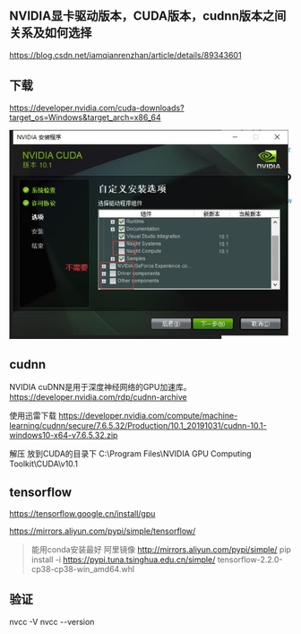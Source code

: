 
## NVIDIA显卡驱动版本，CUDA版本，cudnn版本之间关系及如何选择
https://blog.csdn.net/iamqianrenzhan/article/details/89343601
## 下载
https://developer.nvidia.com/cuda-downloads?target_os=Windows&target_arch=x86_64

![](img/cuda-install.jpg)

## cudnn
NVIDIA cuDNN是用于深度神经网络的GPU加速库。
https://developer.nvidia.com/rdp/cudnn-archive

使用迅雷下载
https://developer.nvidia.com/compute/machine-learning/cudnn/secure/7.6.5.32/Production/10.1_20191031/cudnn-10.1-windows10-x64-v7.6.5.32.zip

解压 放到CUDA的目录下
C:\Program Files\NVIDIA GPU Computing Toolkit\CUDA\v10.1

## tensorflow

https://tensorflow.google.cn/install/gpu

https://mirrors.aliyun.com/pypi/simple/tensorflow/

> 能用conda安装最好
> 阿里镜像 http://mirrors.aliyun.com/pypi/simple/
> pip install -i https://pypi.tuna.tsinghua.edu.cn/simple/ tensorflow-2.2.0-cp38-cp38-win_amd64.whl

## 验证
nvcc -V 
nvcc --version
